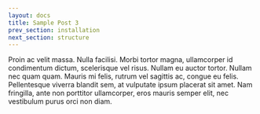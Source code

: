 ```yaml
---
layout: docs
title: Sample Post 3
prev_section: installation
next_section: structure
---
```


Proin ac velit massa. Nulla facilisi. Morbi tortor magna, ullamcorper id condimentum dictum, scelerisque vel risus. Nullam eu auctor tortor. Nullam nec quam quam. Mauris mi felis, rutrum vel sagittis ac, congue eu felis. Pellentesque viverra blandit sem, at vulputate ipsum placerat sit amet. Nam fringilla, ante non porttitor ullamcorper, eros mauris semper elit, nec vestibulum purus orci non diam.